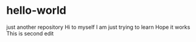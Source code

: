 # hello-world
just another repository
Hi to myself
I am just trying to learn
Hope it works
This is second edit
